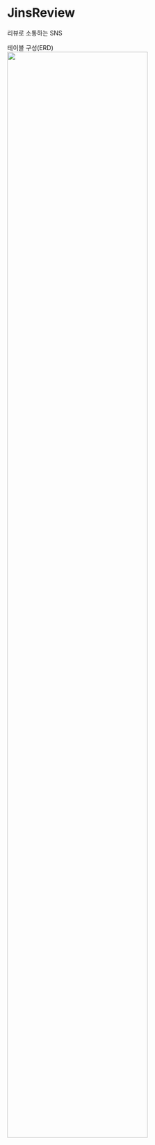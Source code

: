 # JinsReview
리뷰로 소통하는 SNS

테이블 구성(ERD)
<img src="https://user-images.githubusercontent.com/32698480/76176042-93ed3e00-61f2-11ea-9ef7-2535d97994ef.png" width="80%">
